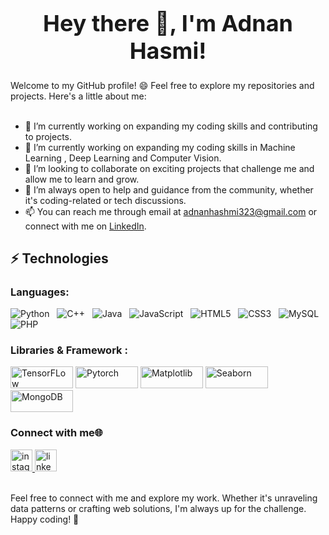 
<!--
**rushikesh05/rushikesh05** is a ✨ _special_ ✨ repository because its `README.md` (this file) appears on your GitHub profile.

Here are some ideas to get you started:

- 🔭 I’m currently working on ...
- 🌱 I’m currently learning ...
- 👯 I’m looking to collaborate on ...
- 🤔 I’m looking for help with ...
- 💬 Ask me about ...
- 📫 How to reach me: ...
- 😄 Pronouns: ...
- ⚡ Fun fact: ...
-->

<div style="text-align: center;">
    <h1 style="font-size: 36px; font-weight: bold;">
      <span style="display: inline-block; animation: pulse 1.5s infinite;">Hey there 👋, I'm Adnan Hasmi!</span>
    </h1>
  </div>
  
  
  
  Welcome to my GitHub profile! 😄 Feel free to explore my repositories and projects. Here's a little about me:<br><br>
  
  - 🔭 I’m currently working on expanding my coding skills and contributing to  projects.<br>
  - 🔭 I’m currently working on expanding my coding skills in Machine Learning , Deep Learning and Computer Vision.<br>
  - 👯 I’m looking to collaborate on exciting projects that challenge me and allow me to learn and grow.<br>
  - 🤔 I’m always open to help and guidance from the community, whether it's coding-related or tech discussions.<br>
  - 📫 You can reach me through email at [adnanhashmi323@gmail.com](mailto:adnanhashmi323@gmail.com) or connect with me on [LinkedIn](https://www.linkedin.com/in/adnan-hashmi-/).<br>
  
  
  ## ⚡ Technologies
  
  ### Languages:
  
  ![Python](https://img.shields.io/badge/-Python-black?style=flat-square&logo=Python)&nbsp;&nbsp;
  ![C++](https://img.shields.io/badge/-C++-00599C?style=flat-square&logo=c)&nbsp;&nbsp;
  ![Java](https://img.shields.io/badge/-Java-E34A86?style=flat-square&logo=openjdk)&nbsp;&nbsp;
  ![JavaScript](https://img.shields.io/badge/-JavaScript-black?style=flat-square&logo=javascript)&nbsp;&nbsp;
  ![HTML5](https://img.shields.io/badge/-HTML5-E34F26?style=flat-square&logo=html5&logoColor=white)&nbsp;&nbsp;
  ![CSS3](https://img.shields.io/badge/-CSS3-1572B6?style=flat-square&logo=css3)&nbsp;&nbsp;
  ![MySQL](https://img.shields.io/badge/-MySQL-black?style=flat-square&logo=mysql)&nbsp;&nbsp;
  ![PHP](https://img.shields.io/badge/-PHP-Gray?style=flat-square&logo=php)
  
  
  ### Libraries & Framework :
  
  <a href="#"><img alt="TensorFLow" src ="https://avatars.githubusercontent.com/u/15658638?s=280&v=4" height="35" width="100"></a>
  <a href="#"><img alt="Pytorch" src ="https://cdn.icon-icons.com/icons2/2699/PNG/512/pytorch_logo_icon_169823.png" height="35" width="100"></a>
  <a href="#"><img alt="Matplotlib" src ="https://image.pngaaa.com/242/4152242-middle.png" height="35" width="100"></a>
  <a href="#"><img alt="Seaborn" src ="https://seaborn.pydata.org/_images/logo-tall-lightbg.svg" height="35" width="100"></a>
  <a href="#"><img alt="MongoDB" src ="https://img.shields.io/badge/MongoDB-%234ea94b.svg?logo=mongodb&logoColor=white" height="35" width="100"></a>

  
  ### Connect with me🌐
  <div align="left">
    <a href="https://www.instagram.com/adnan__ii/" target="_blank">
      <img src="https://img.shields.io/static/v1?message=Instagram&logo=instagram&label=&color=E4405F&logoColor=white&labelColor=&style=for-the-badge" height="35" alt="instagram logo"  />
    </a>
    <a href="adnanhashmi323@gmail.com" target="_blank">
    <a href="https://www.linkedin.com/in/adnan-hashmi-/" target="_blank">
      <img src="https://img.shields.io/static/v1?message=LinkedIn&logo=linkedin&label=&color=0077B5&logoColor=white&labelColor=&style=for-the-badge" height="35" alt="linkedin logo"  />
    </a>
  </div>
  
  
  <br>
  
    
  Feel free to connect with me and explore my work. Whether it's unraveling data patterns or crafting web solutions, I'm always up for the challenge. Happy coding! 🚀
  
  
  
  